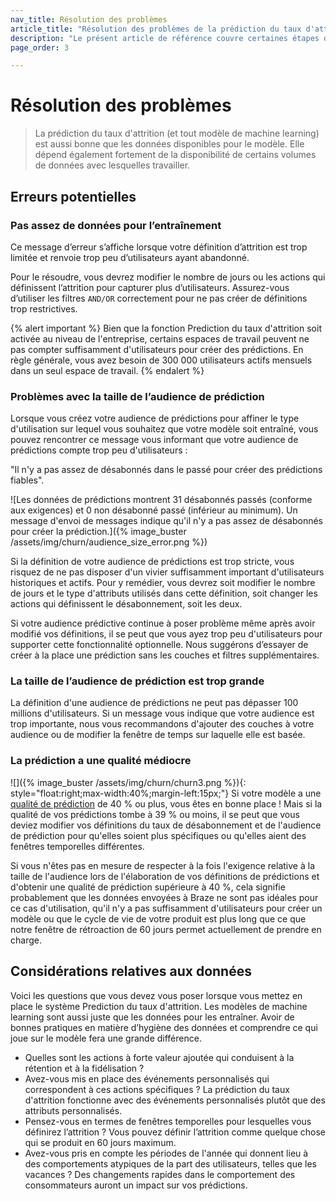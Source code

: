 ```yaml
---
nav_title: Résolution des problèmes
article_title: "Résolution des problèmes de la prédiction du taux d'attrition"
description: "Le présent article de référence couvre certaines étapes de résolution des problèmes et les considérations à garder à l’esprit lors de l’utilisation de la prédiction du taux d'attrition."
page_order: 3

---
```


# Résolution des problèmes

> La prédiction du taux d'attrition (et tout modèle de machine learning) est aussi bonne que les données disponibles pour le modèle. Elle dépend également fortement de la disponibilité de certains volumes de données avec lesquelles travailler. 

## Erreurs potentielles

### Pas assez de données pour l’entraînement 

Ce message d’erreur s’affiche lorsque votre définition d’attrition est trop limitée et renvoie trop peu d’utilisateurs ayant abandonné. 

Pour le résoudre, vous devrez modifier le nombre de jours ou les actions qui définissent l’attrition pour capturer plus d’utilisateurs. Assurez-vous d’utiliser les filtres `AND/OR` correctement pour ne pas créer de définitions trop restrictives. 

{% alert important %}
Bien que la fonction Prediction du taux d'attrition soit activée au niveau de l'entreprise, certains espaces de travail peuvent ne pas compter suffisamment d'utilisateurs pour créer des prédictions. En règle générale, vous avez besoin de 300 000 utilisateurs actifs mensuels dans un seul espace de travail.
{% endalert %}

### Problèmes avec la taille de l’audience de prédiction

Lorsque vous créez votre audience de prédictions pour affiner le type d'utilisation sur lequel vous souhaitez que votre modèle soit entraîné, vous pouvez rencontrer ce message vous informant que votre audience de prédictions compte trop peu d'utilisateurs : 

"Il n'y a pas assez de désabonnés dans le passé pour créer des prédictions fiables".

![Les données de prédictions montrent 31 désabonnés passés (conforme aux exigences) et 0 non désabonné passé (inférieur au minimum). Un message d'envoi de messages indique qu'il n'y a pas assez de désabonnés pour créer la prédiction.]({% image_buster /assets/img/churn/audience_size_error.png %})

Si la définition de votre audience de prédictions est trop stricte, vous risquez de ne pas disposer d'un vivier suffisamment important d'utilisateurs historiques et actifs. Pour y remédier, vous devrez soit modifier le nombre de jours et le type d'attributs utilisés dans cette définition, soit changer les actions qui définissent le désabonnement, soit les deux. 

Si votre audience prédictive continue à poser problème même après avoir modifié vos définitions, il se peut que vous ayez trop peu d'utilisateurs pour supporter cette fonctionnalité optionnelle. Nous suggérons d’essayer de créer à la place une prédiction sans les couches et filtres supplémentaires. 

### La taille de l’audience de prédiction est trop grande

La définition d'une audience de prédictions ne peut pas dépasser 100 millions d'utilisateurs. Si un message vous indique que votre audience est trop importante, nous vous recommandons d'ajouter des couches à votre audience ou de modifier la fenêtre de temps sur laquelle elle est basée.

### La prédiction a une qualité médiocre

![]({% image_buster /assets/img/churn/churn3.png %}){: style="float:right;max-width:40%;margin-left:15px;"}
Si votre modèle a une [qualité de prédiction]({{site.baseurl}}/user_guide/brazeai/predictive_churn/analytics/) de 40 % ou plus, vous êtes en bonne place ! Mais si la qualité de vos prédictions tombe à 39 % ou moins, il se peut que vous deviez modifier vos définitions du taux de désabonnement et de l'audience de prédiction pour qu'elles soient plus spécifiques ou qu'elles aient des fenêtres temporelles différentes. 

Si vous n'êtes pas en mesure de respecter à la fois l'exigence relative à la taille de l'audience lors de l'élaboration de vos définitions de prédictions et d'obtenir une qualité de prédiction supérieure à 40 %, cela signifie probablement que les données envoyées à Braze ne sont pas idéales pour ce cas d'utilisation, qu'il n'y a pas suffisamment d'utilisateurs pour créer un modèle ou que le cycle de vie de votre produit est plus long que ce que notre fenêtre de rétroaction de 60 jours permet actuellement de prendre en charge. 

## Considérations relatives aux données

Voici les questions que vous devez vous poser lorsque vous mettez en place le système Prediction du taux d'attrition. Les modèles de machine learning sont aussi juste que les données pour les entraîner. Avoir de bonnes pratiques en matière d’hygiène des données et comprendre ce qui joue sur le modèle fera une grande différence.

- Quelles sont les actions à forte valeur ajoutée qui conduisent à la rétention et à la fidélisation ?
- Avez-vous mis en place des événements personnalisés qui correspondent à ces actions spécifiques ? La prédiction du taux d'attrition fonctionne avec des événements personnalisés plutôt que des attributs personnalisés.
- Pensez-vous en termes de fenêtres temporelles pour lesquelles vous définirez l’attrition ? Vous pouvez définir l’attrition comme quelque chose qui se produit en 60 jours maximum.
- Avez-vous pris en compte les périodes de l'année qui donnent lieu à des comportements atypiques de la part des utilisateurs, telles que les vacances ? Des changements rapides dans le comportement des consommateurs auront un impact sur vos prédictions. 

